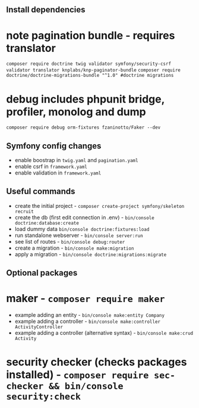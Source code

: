 
Install dependencies
------------------------

# note pagination bundle - requires translator
`composer require doctrine twig validator symfony/security-csrf validator translator knplabs/knp-paginator-bundle`
`composer require doctrine/doctrine-migrations-bundle "^1.0" #doctrine migrations`
# debug includes phpunit bridge, profiler, monolog and dump
`composer require debug orm-fixtures fzaninotto/Faker --dev`


Symfony config changes
------------------------

- enable boostrap in `twig.yaml` and `pagination.yaml`
- enable csrf in `framework.yaml`
- enable validation in `framework.yaml`

Useful commands
------------------------

- create the initial project - `composer create-project symfony/skeleton recruit` 
- create the db (first edit connection in .env) - `bin/console doctrine:database:create`
- load dummy data `bin/console doctrine:fixtures:load`
- run standalone webserver  - `bin/console server:run`
- see list of routes - `bin/console debug:router` 
- create a migration - `bin/console make:migration`
- apply a migration - `bin/console doctrine:migrations:migrate`

Optional packages
------------------------

# maker - `composer require maker`
- example adding an entity - `bin/console make:entity Company`
- example adding a controller - `bin/console make:controller ActivityController`
- example adding a controller (alternative syntax) - `bin/console make:crud Activity`

# security checker (checks packages installed) - `composer require sec-checker && bin/console security:check`
 


